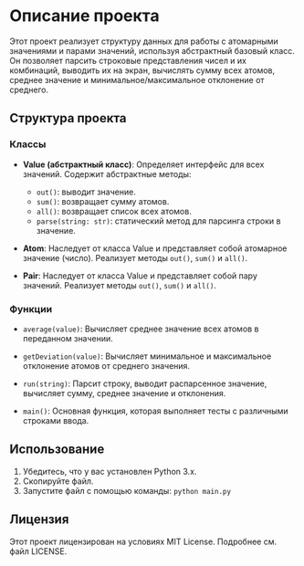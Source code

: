 # Описание проекта

Этот проект реализует структуру данных для работы с атомарными значениями и парами значений, используя абстрактный базовый класс. Он позволяет парсить строковые представления чисел и их комбинаций, выводить их на экран, вычислять сумму всех атомов, среднее значение и минимальное/максимальное отклонение от среднего.

## Структура проекта

### Классы

- **Value (абстрактный класс)**: Определяет интерфейс для всех значений. Содержит абстрактные методы:
  - `out()`: выводит значение.
  - `sum()`: возвращает сумму атомов.
  - `all()`: возвращает список всех атомов.
  - `parse(string: str)`: статический метод для парсинга строки в значение.

- **Atom**: Наследует от класса Value и представляет собой атомарное значение (число). Реализует методы `out()`, `sum()` и `all()`.

- **Pair**: Наследует от класса Value и представляет собой пару значений. Реализует методы `out()`, `sum()` и `all()`.

### Функции

- `average(value)`: Вычисляет среднее значение всех атомов в переданном значении.

- `getDeviation(value)`: Вычисляет минимальное и максимальное отклонение атомов от среднего значения.

- `run(string)`: Парсит строку, выводит распарсенное значение, вычисляет сумму, среднее значение и отклонения.

- `main()`: Основная функция, которая выполняет тесты с различными строками ввода.

## Использование

1. Убедитесь, что у вас установлен Python 3.x.
2. Скопируйте файл.
3. Запустите файл с помощью команды: `python main.py`

## Лицензия

Этот проект лицензирован на условиях MIT License. Подробнее см. файл LICENSE.